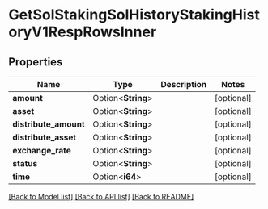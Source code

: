 # GetSolStakingSolHistoryStakingHistoryV1RespRowsInner

## Properties

Name | Type | Description | Notes
------------ | ------------- | ------------- | -------------
**amount** | Option<**String**> |  | [optional]
**asset** | Option<**String**> |  | [optional]
**distribute_amount** | Option<**String**> |  | [optional]
**distribute_asset** | Option<**String**> |  | [optional]
**exchange_rate** | Option<**String**> |  | [optional]
**status** | Option<**String**> |  | [optional]
**time** | Option<**i64**> |  | [optional]

[[Back to Model list]](../README.md#documentation-for-models) [[Back to API list]](../README.md#documentation-for-api-endpoints) [[Back to README]](../README.md)


